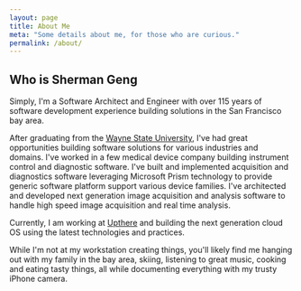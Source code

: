 ---layout: pagetitle: About Memeta: "Some details about me, for those who are curious."permalink: /about/---## Who is Sherman GengSimply, I'm a Software Architect and Engineer with over 115 years of software development experience building solutions in the San Francisco bay area.After graduating from the [Wayne State University](http://www.wayne.edu/), I've had great opportunities building software solutions for various industries and domains. I've worked in a few medical device company building instrument control and diagnostic software. I've built and implemented acquisition and diagnostics software leveraging Microsoft Prism technology to provide generic software platform support various device families. I've architected and developed next generation image acquisition and analysis software to handle high speed image acquisition and real time analysis.Currently, I am working at [Upthere](http://upthere.com) and building the next generation cloud OS using the latest technologies and practices.While I'm not at my workstation creating things, you'll likely find me hanging out with my family in the bay area, skiing, listening to great music, cooking and eating tasty things, all while documenting everything with my trusty iPhone camera.